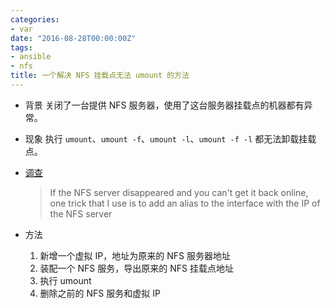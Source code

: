 ```yaml
---
categories:
- var
date: "2016-08-28T00:00:00Z"
tags:
- ansible
- nfs
title: 一个解决 NFS 挂载点无法 umount 的方法
---
```


- 背景
关闭了一台提供 NFS 服务器，使用了这台服务器挂载点的机器都有异常。

- 现象
执行 `umount`、`umount -f`、`umount -l`、`umount -f -l` 都无法卸载挂载点。

- [调查][1]

  > If the NFS server disappeared and you can't get it back online, one trick that
  > I use is to add an alias to the interface with the IP of the NFS server 

- 方法
  1. 新增一个虚拟 IP，地址为原来的 NFS 服务器地址
  2. 装配一个 NFS 服务，导出原来的 NFS 挂载点地址
  3. 执行 umount
  4. 删除之前的 NFS 服务和虚拟 IP

[1]: http://stackoverflow.com/questions/40317/force-unmount-of-nfs-mounted-directory